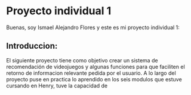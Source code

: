 # Proyecto individual 1

Buenas, soy Ismael Alejandro Flores y este es mi proyecto individual 1:

## Introduccion:
El siguiente proyecto tiene como objetivo crear un sistema de recomendación de videojuegos y algunas funciones para que faciliten el retorno de informacion relevante pedida por el usuario. A lo largo del proyecto puse en practica lo aprendido en los seis modulos que estuve cursando en Henry, tuve la capacidad de 




